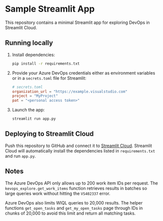 # Sample Streamlit App

This repository contains a minimal Streamlit app for exploring DevOps in Streamlit Cloud.

## Running locally

1. Install dependencies:
   ```bash
   pip install -r requirements.txt
   ```
2. Provide your Azure DevOps credentials either as environment variables or in
   a `secrets.toml` file for Streamlit:

   ```toml
   # secrets.toml
   organization_url = "https://example.visualstudio.com"
   project = "MyProject"
   pat = "<personal access token>"
   ```

3. Launch the app:
   ```bash
   streamlit run app.py
   ```

## Deploying to Streamlit Cloud

Push this repository to GitHub and connect it to [Streamlit Cloud](https://streamlit.io/cloud). Streamlit Cloud will automatically install the dependencies listed in `requirements.txt` and run `app.py`.

## Notes

The Azure DevOps API only allows up to 200 work item IDs per request. The
`kevops_explore.get_work_items` function retrieves results in batches so large
queries work without hitting the `VS402337` error.

Azure DevOps also limits WIQL queries to 20,000 results. The helper functions
`get_open_tasks` and `get_my_open_tasks` page through IDs in chunks of 20,000 to
avoid this limit and return all matching tasks.
